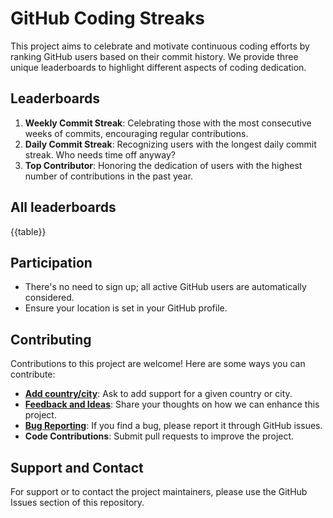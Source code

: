 # GitHub Coding Streaks

This project aims to celebrate and motivate continuous coding efforts by ranking GitHub users based on their commit history. We provide three unique leaderboards to highlight different aspects of coding dedication.

## Leaderboards

1. **Weekly Commit Streak**: Celebrating those with the most consecutive weeks of commits, encouraging regular contributions.
1. **Daily Commit Streak**: Recognizing users with the longest daily commit streak. Who needs time off anyway?
1. **Top Contributor**: Honoring the dedication of users with the highest number of contributions in the past year.

## All leaderboards

{{table}}

## Participation

-   There's no need to sign up; all active GitHub users are automatically considered.
-   Ensure your location is set in your GitHub profile.

## Contributing

Contributions to this project are welcome! Here are some ways you can contribute:

-   [**Add country/city**](https://github.com/7PH/github-coding-streaks/issues/new): Ask to add support for a given country or city.
-   [**Feedback and Ideas**](https://github.com/7PH/github-coding-streaks/issues/new): Share your thoughts on how we can enhance this project.
-   [**Bug Reporting**](https://github.com/7PH/github-coding-streaks/issues/new): If you find a bug, please report it through GitHub issues.
-   **Code Contributions**: Submit pull requests to improve the project.

## Support and Contact

For support or to contact the project maintainers, please use the GitHub Issues section of this repository.
